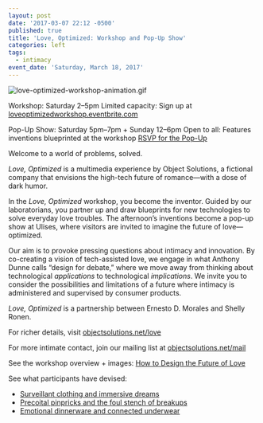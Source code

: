 ```yaml
---
layout: post
date: '2017-03-07 22:12 -0500'
published: true
title: 'Love, Optimized: Workshop and Pop-Up Show'
categories: left
tags:
  - intimacy
event_date: 'Saturday, March 18, 2017'
---
```

![love-optimized-workshop-animation.gif]({{site.baseurl}}/assets/img/love-optimized-workshop-animation.gif)


Workshop: Saturday 2–5pm
Limited capacity: Sign up at [loveoptimizedworkshop.eventbrite.com](https://loveoptimizedworkshop.eventbrite.com)

Pop-Up Show: Saturday 5pm–7pm + Sunday 12–6pm
Open to all: Features inventions blueprinted at the workshop
[RSVP for the Pop-Up](https://www.facebook.com/events/800056596808318/)

Welcome to a world of problems, solved.
 
_Love, Optimized_ is a multimedia experience by Object Solutions, a fictional company that envisions the high-tech future of romance—with a dose of dark humor. 

In the _Love, Optimized_ workshop, you become the inventor. Guided by our laboratorians, you partner up and draw blueprints for new technologies to solve everyday love troubles. The afternoon’s inventions become a pop-up show at Ulises, where visitors are invited to imagine the future of love—optimized.

Our aim is to provoke pressing questions about intimacy and innovation. By co-creating a vision of tech-assisted love, we engage in what Anthony Dunne calls “design for debate,” where we move away from thinking about technological _applications_ to technological _implications_. We invite you to consider the possibilities and limitations of a future where intimacy is administered and supervised by consumer products.

_Love, Optimized_ is a partnership between Ernesto D. Morales and Shelly Ronen.

For richer details, visit [objectsolutions.net/love](http://objectsolutions.net/love)

For more intimate contact, join our mailing list at 
[objectsolutions.net/mail](http://www.objectsolutions.net/mail)

See the workshop overview + images: 
[How to Design the Future of Love](http://www.objectsolutions.net/blog/workshop-designing-future-love/)
 
See what participants have devised:
- [Surveillant clothing and immersive dreams](http://www.objectsolutions.net/blog/objects-of-affection-episode-1/)
- [Precoital pinpricks and the foul stench of breakups](http://www.objectsolutions.net/blog/objects-of-affection-episode-2/)
- [Emotional dinnerware and connected underwear](http://www.objectsolutions.net/blog/objects-of-affection-episode-3/)


